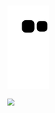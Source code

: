 ![Snake animation](https://github.com/karmugilen/karmugilen/blob/output/github-contribution-grid-snake.svg)
####
![](https://komarev.com/ghpvc/?username=your-karmugilen&color=grey)
